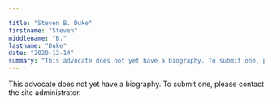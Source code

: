 ```yaml
---

title: "Steven B. Duke"
firstname: "Steven"
middlename: "B."
lastname: "Duke"
date: "2020-12-14"
summary: "This advocate does not yet have a biography. To submit one, please contact the site administrator."
---
```

This advocate does not yet have a biography. To submit one, please contact the site administrator.

